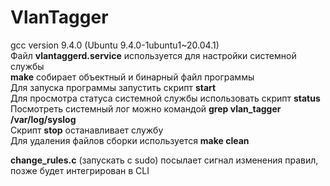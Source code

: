 # VlanTagger
<p>gcc version 9.4.0 (Ubuntu 9.4.0-1ubuntu1~20.04.1)<br>
Файл <strong>vlantaggerd.service</strong> используется для настройки системной службы<br>
<strong>make</strong> собирает объектный и бинарный файл программы<br>
Для запуска программы запустить скрипт <strong>start</strong><br>
Для просмотра статуса системной службы использовать скрипт <strong>status</strong><br>
Посмотреть системный лог можно командой <strong>grep vlan_tagger /var/log/syslog</strong><br>
Скрипт <strong>stop</strong> останавливает службу<br>
Для удаления файлов сборки используется <strong>make clean</strong><br></p>
<strong>change_rules.c</strong> (запускать с sudo) посылает сигнал изменения правил, позже будет интегрирован в CLI
